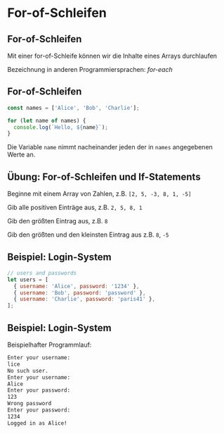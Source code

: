 # For-of-Schleifen

## For-of-Schleifen

Mit einer for-of-Schleife können wir die Inhalte eines Arrays durchlaufen

Bezeichnung in anderen Programmiersprachen: _for-each_

## For-of-Schleifen

```js
const names = ['Alice', 'Bob', 'Charlie'];

for (let name of names) {
  console.log(`Hello, ${name}`);
}
```

Die Variable `name` nimmt nacheinander jeden der in `names` angegebenen Werte an.

## Übung: For-of-Schleifen und If-Statements

Beginne mit einem Array von Zahlen, z.B. `[2, 5, -3, 8, 1, -5]`

Gib alle positiven Einträge aus, z.B. `2, 5, 8, 1`

Gib den größten Eintrag aus, z.B. `8`

Gib den größten und den kleinsten Eintrag aus z.B. `8`, `-5`

## Beispiel: Login-System

<!-- might be too hard for programming beginners -->

```js
// users and passwords
let users = [
  { username: 'Alice', password: '1234' },
  { username: 'Bob', password: 'password' },
  { username: 'Charlie', password: 'paris41' },
];
```

## Beispiel: Login-System

Beispielhafter Programmlauf:

```txt
Enter your username:
lice
No such user.
Enter your username:
Alice
Enter your password:
123
Wrong password
Enter your password:
1234
Logged in as Alice!
```
